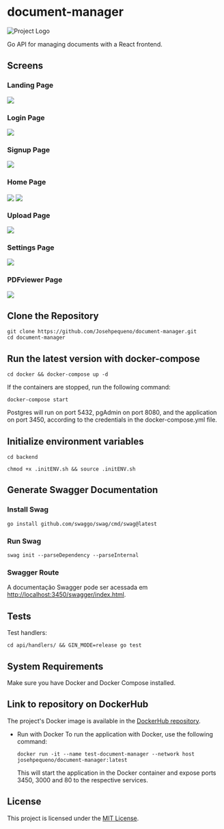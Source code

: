 # document-manager

![Project Logo](frontend/public/android-chrome-192x192.png)

Go API for managing documents with a React frontend.

## Screens
### Landing Page
<img align="center" src="/screens/landingPage.png">

### Login Page
<img align="center" src="/screens/login.png">

### Signup Page
<img align="center" src="/screens/signup.png">

### Home Page
<img align="center" src="/screens/home.png">


<img align="center" src="/screens/homeDelete.png">

### Upload Page
<img align="center" src="/screens/upload.png">

### Settings Page
<img align="center" src="/screens/settings.png">

### PDFviewer Page
<img align="center" src="/screens/pdfviewer.png">

## Clone the Repository

```shell
git clone https://github.com/Josehpequeno/document-manager.git
cd document-manager
```

## Run the latest version with docker-compose

```shell
cd docker && docker-compose up -d
```

If the containers are stopped, run the following command:

```shell
docker-compose start
```

Postgres will run on port 5432, pgAdmin on port 8080, and the application on port 3450, according to the credentials in the docker-compose.yml file.

## Initialize environment variables

```shell
cd backend
```

```shell
chmod +x .initENV.sh && source .initENV.sh
```

## Generate Swagger Documentation

### Install Swag

```shell
go install github.com/swaggo/swag/cmd/swag@latest
```

### Run Swag

```shell
swag init --parseDependency --parseInternal
```

### Swagger Route

A documentação Swagger pode ser acessada em [http://localhost:3450/swagger/index.html](http://localhost:3450/swagger/index.html).

## Tests

Test handlers:

```shell
cd api/handlers/ && GIN_MODE=release go test
```

## System Requirements

Make sure you have Docker and Docker Compose installed.

## Link to repository on DockerHub

The project's Docker image is available in the [DockerHub repository](https://hub.docker.com/r/josehpequeno/document-manager).

* Run with Docker
  To run the application with Docker, use the following command:

  ```shell
  docker run -it --name test-document-manager --network host josehpequeno/document-manager:latest
  ```
  This will start the application in the Docker container and expose ports 3450, 3000 and 80 to the respective services.

## License

This project is licensed under the [MIT License](LICENSE).
